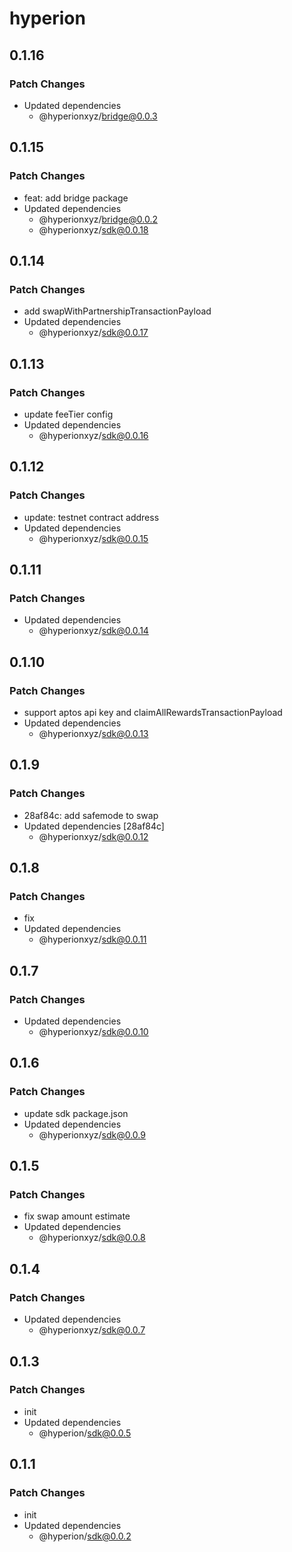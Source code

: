 # hyperion

## 0.1.16

### Patch Changes

- Updated dependencies
  - @hyperionxyz/bridge@0.0.3

## 0.1.15

### Patch Changes

- feat: add bridge package
- Updated dependencies
  - @hyperionxyz/bridge@0.0.2
  - @hyperionxyz/sdk@0.0.18

## 0.1.14

### Patch Changes

- add swapWithPartnershipTransactionPayload
- Updated dependencies
  - @hyperionxyz/sdk@0.0.17

## 0.1.13

### Patch Changes

- update feeTier config
- Updated dependencies
  - @hyperionxyz/sdk@0.0.16

## 0.1.12

### Patch Changes

- update: testnet contract address
- Updated dependencies
  - @hyperionxyz/sdk@0.0.15

## 0.1.11

### Patch Changes

- Updated dependencies
  - @hyperionxyz/sdk@0.0.14

## 0.1.10

### Patch Changes

- support aptos api key and claimAllRewardsTransactionPayload
- Updated dependencies
  - @hyperionxyz/sdk@0.0.13

## 0.1.9

### Patch Changes

- 28af84c: add safemode to swap
- Updated dependencies [28af84c]
  - @hyperionxyz/sdk@0.0.12

## 0.1.8

### Patch Changes

- fix
- Updated dependencies
  - @hyperionxyz/sdk@0.0.11

## 0.1.7

### Patch Changes

- Updated dependencies
  - @hyperionxyz/sdk@0.0.10

## 0.1.6

### Patch Changes

- update sdk package.json
- Updated dependencies
  - @hyperionxyz/sdk@0.0.9

## 0.1.5

### Patch Changes

- fix swap amount estimate
- Updated dependencies
  - @hyperionxyz/sdk@0.0.8

## 0.1.4

### Patch Changes

- Updated dependencies
  - @hyperionxyz/sdk@0.0.7

## 0.1.3

### Patch Changes

- init
- Updated dependencies
  - @hyperion/sdk@0.0.5

## 0.1.1

### Patch Changes

- init
- Updated dependencies
  - @hyperion/sdk@0.0.2
